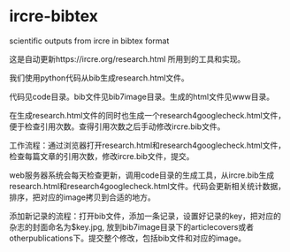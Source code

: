 # ircre-bibtex
scientific outputs from ircre in bibtex format

这是自动更新https://ircre.org/research.html 所用到的工具和实现。

我们使用python代码从bib生成research.html文件。

代码见code目录。bib文件见bib7image目录。生成的html文件见www目录。

在生成research.html文件的同时也生成一个research4googlecheck.html文件，便于检查引用次数。查得引用次数之后手动修改ircre.bib文件。

工作流程：通过浏览器打开research.html和research4googlecheck.html文件，检查每篇文章的引用次数，修改ircre.bib文件，提交。

web服务器系统会每天检查更新，调用code目录的生成工具，从ircre.bib生成research.html和research4googlecheck.html文件。代码会更新相关统计数据，排序，把对应的image拷贝到合适的地方。

添加新记录的流程：打开bib文件，添加一条记录，设置好记录的key，把对应的杂志的封面命名为$key.jpg, 放到bib7image目录下的articlecovers或者otherpublications下。提交整个修改，包括bib文件和对应的image。








